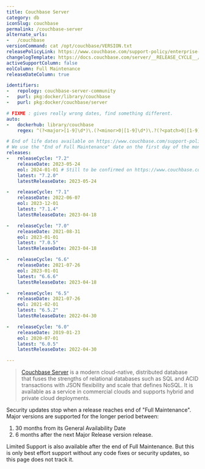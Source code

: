 ```yaml
---
title: Couchbase Server
category: db
iconSlug: couchbase
permalink: /couchbase-server
alternate_urls:
-   /couchbase
versionCommand: cat /opt/couchbase/VERSION.txt
releasePolicyLink: https://www.couchbase.com/support-policy/enterprise-software/
changelogTemplate: https://docs.couchbase.com/server/__RELEASE_CYCLE__/release-notes/relnotes.html
activeSupportColumn: false
eolColumn: Full Maintenance
releaseDateColumn: true

identifiers:
-   repology: couchbase-server-community
-   purl: pkg:docker/library/couchbase
-   purl: pkg:docker/couchbase/server

# FIXME : gives really wrong dates, find something different.
auto:
-   dockerhub: library/couchbase
    regex: ^(?<major>[1-9]\d*)\.(?<minor>0|[1-9]\d*)\.?(?<patch>0|[1-9]\d*)?$

# End of life dates available on https://www.couchbase.com/support-policy/enterprise-software/
# We use the "End of Full Maintenance" date on the first day of the month.
releases:
-   releaseCycle: "7.2"
    releaseDate: 2023-05-24
    eol: 2024-01-01 # Still to be confirmed on https://www.couchbase.com/support-policy/enterprise-software/
    latest: "7.2.0"
    latestReleaseDate: 2023-05-24

-   releaseCycle: "7.1"
    releaseDate: 2022-06-07
    eol: 2023-12-01
    latest: "7.1.4"
    latestReleaseDate: 2023-04-18

-   releaseCycle: "7.0"
    releaseDate: 2021-08-31
    eol: 2023-01-01
    latest: "7.0.5"
    latestReleaseDate: 2023-04-18

-   releaseCycle: "6.6"
    releaseDate: 2021-07-26
    eol: 2023-01-01
    latest: "6.6.6"
    latestReleaseDate: 2023-04-18

-   releaseCycle: "6.5"
    releaseDate: 2021-07-26
    eol: 2021-02-01
    latest: "6.5.2"
    latestReleaseDate: 2022-04-30

-   releaseCycle: "6.0"
    releaseDate: 2019-01-23
    eol: 2020-07-01
    latest: "6.0.5"
    latestReleaseDate: 2022-04-30

---
```


> [Couchbase Server](https://www.couchbase.com/products/server) is a modern cloud-native,
> distributed database that fuses the strengths of relational databases such as SQL and ACID
> transactions with JSON flexibility and scale that defines NoSQL. It is available as a service in
> commercial clouds and supports hybrid and private cloud deployments.

Security updates stop when a release reaches end of "Full Maintenance". Major versions are supported
for the longer period between:

1. 30 months from its General Availability Date
2. 6 months after the next Major Release version release.

Limited Support is also available after the end of Full Maintenance. But this is only best effort
support without any code fixes or security updates, so this page does not track it.
